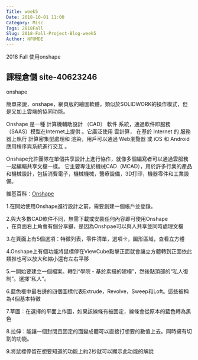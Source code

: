 ```yaml
---
Title: week5
Date: 2018-10-01 11:00
Category: Misc
Tags: 2018Fall
Slug: 2018-Fall-Project-Blog-week5
Author: NFUMDE
---
```


2018 Fall 使用onshape

<!-- PELICAN_END_SUMMARY -->

課程倉儲 site-40623246
----

onshape

簡單來說，onshape，網頁版的繪圖軟體，類似於SOLIDWORK的操作模式，但是又加上雲端的協同功能。

Onshape  是一種 計算機輔助設計 （CAD） 軟件 系統，通過軟件即服務 （SAAS）模型在Internet上提供  。它廣泛使用 雲計算， 在基於 Internet 的 服務器上執行  計算密集型處理和 渲染，用戶可以通過 Web瀏覽器 或  iOS  和  Android  應用程序與系統進行交互  。

Onshape允許團隊在單個共享設計上進行協作，就像多個編寫者可以通過雲服務一起編輯共享文檔一樣。 它主要專注於機械CAD（MCAD），用於許多行業的產品和機械設計​​，包括消費電子，機械機械，醫療設備，3D打印，機器零件和工業設備。

維基百科：[Onshape](https://en.wikipedia.org/wiki/Onshape)

1.在開始使用Onshape進行設計之前，需要創建一個帳戶並登錄。

2.與大多數CAD軟件不同，無需下載或安裝任何內容即可使用Onshape  
，在頁面右上角會有個分享鍵，是因為Onshpae可以與人共享並同時處理文檔

3.在頁面上有5個選項：特徵列表，零件清單，選項卡，圖形區域，查看立方體

4.Onshape上有個功能將鼠標停在ViewCube點擊正面就會讓立方體轉到正面依此類推也可以放大和縮小還有左右平移

5.一開始要建立一個檔案。轉到“學院 - 基於素描的建模”，然後點頂部的“私人復制”。選擇“私人”。

6.藍色框中最右邊的四個圖標代表Extrude，Revolve，Sweep和Loft。這些被稱為4個基本特徵

7.草圖：在選擇的平面上作圖，如果該線條有被固定，線條會從原本的藍色轉為黑色

8.拉伸：能讓一個封閉且固定的面變成體可以直接打想要的數值上去。同時擁有切割的功能。

9.將鼠標停留在想要知道的功能上約2秒就可以顯示此功能的解說